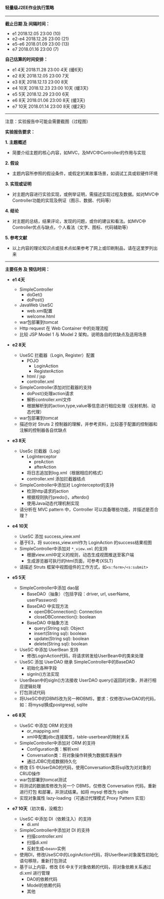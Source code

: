 #### 轻量级J2EE作业执行策略

---

**截止日期 及 间隔时间：**

- e1    2018.12.05 23:00 (10)
- e2-e4 2018.12.26 23:00 (21)
- e5-e6 2018.01.09 23:00 (13)
- e7    2018.01.16 23:00 (7)

**自己估算的时间安排：**
- e1 4天  2018.11.28 23:00 4天  (缓6天)
- e2 8天  2018.12.05 23:00 7天
- e3 8天  2018.12.13 23:00 8天
- e4 10天 2018.12.23 23:00 10天 (缓3天)
- e5 5天  2018.12.29 23:00 6天
- e6 8天  2018.01.06 23:00 8天  (缓3天)
- e7 10天 2018.01.14 23:00 8天  (缓2天)

---

注意：实验报告中可能会需要截图（过程图）

**实验报告要求：**

**1. 主题概述**
- 简要介绍主题的核心内容，如MVC，及MVC中Controller的作用与实现

**2. 假设**
- 主题内容所参照的假设条件，或假定的某故事场景，如调试工具或软硬件环境

**3. 实现或证明**
- 对主题内容进行实验实现，或例举证明，需描述实现过程及数据。如对MVC中Controller功能的实现及例证（图示、数据、代码等）

**4. 结论**
- 对主题的总结，结果评论，发现的问题，或你的建议和看法。如MVC中Controller优点与缺点，个人看法（文字、图标、代码辅助等）

**5. 参考文献**
- 以上内容的理论知识点或技术点如果参考了网上或印刷制品，请在这里罗列出来

---

**主要任务 及 预估时间：**

- **e1 4天**
    + SimpleController
        * doGet()
        * doPost()
    + JavaWeb UseSC
        * web.xml配置
        * welcome.html
    + war包部署到tomcat
    + Http request 在 Web Container 中的处理流程
    + 比较 JSP Model 1 与 Model 2 架构，说明各自的优缺点及适用场景 

- **e2 8天**
    + UseSC 拦截器（Login, Register）配置
        * POJO
            - LoginAction
            - RegisterAction
        * html / jsp
        * controller.xml
    + SimpleController添加对拦截器的支持
        * doPost()处理action请求
        * 解析controller.xml文件
        * 根据解析到的action,type,value等信息进行相应处理（反射机制、动态代理）
    + war包部署到tomcat
    + 描述你对 Struts 2 控制器的理解，并参考资料，比较基于配置的控制器和注解的控制器各自优缺点

- **e3 8天**
    + UseSc 拦截器（Log）
        * LogInterceptor
            - preAction
            - afterAction
        * 将日志追加到log.xml（根据相应的格式）
        * controller.xml 添加拦截器结点
    + SimpleController中添加对 LogInterceptor的支持
        * 检测http请求的action
        * 根据规则执行predo()，afterdo()
        * 使用Java动态代理机制实现
    + 请分析在 MVC pattern 中，Controller 可以具备哪些功能，并描述是否合理？ 

- **e4 10天**
    + UseSC 添加 success_view.xml
    + 基于E3，将 success_view.xml作为 LoginAction 的success结果视图
    + SimpleController中添加对 `*_view.xml` 的支持
        * 根据view.xml中定义的规则，动态生成视图推送至客户端
        * 生成游览器可执行的html页面，可参考(XSLT)
    + 请描述 Struts 框架中视图组件的工作方式，如`<s:form>/<s:submit>`

- **e5 5天**
    + SimpleController中添加 dao层
        * BaseDAO（抽象）（包括字段：driver, url, userName, userPassword）
        * BaseDAO 中实现方法
            - openDBConnection(): Connection
            - closeDBConnection(): boolean
        * BaseDAO 中抽象方法
            - query(String sql): Object
            - insert(String sql): boolean
            - update(String sql): boolean
            - delete(String sql): boolean
    + UseSC 中添加 UserBean 支持
        * 修改LoginAction代码，将请求转发给UserBean中的类来处理
    + UseSC 添加 UserDAO 继承 SimpleController中的BaseDAO
        * 初始化各种字段
        * signIn()方法实现
    + UserBean中的sigIn()方法接收 UserDAO query()返回的对象，并进行相应逻辑处理
    + 打包测试代码
    + 将UseSC中的DBMS改为另一种DBMS，要求：仅修改UserDAO的代码，如：将mysql换成postgresql, sqlite

- **e6 8天**
    + UseSC 中添加 ORM 的支持
        * or_mapping.xml
        * xml中配置jdbc连接属性，table-userbean的映射关系
    + SimpleController中添加对 ORM 的支持
        * Configuration类：解析xml
        * Conversation类：将对象操作转换为数据库表操作
        * 通过JDBC完成数据持久化
    + 修改 E5 中UserDAO的代码，使用Conversation类将sql改为对对象的CRUD操作
    + war包部署到tomcat测试
    + 将测试的数据库修改为另一个 DBMS，仅修改 Conversation 代码，重新进行打包 和部署，并测试结果。如将 mysql 修改为 sqlite
    + 实现对象属性 lazy-loading（可通过代理模式 Proxy Pattern 实现）

- **e7 10天**（初次看，没概念）
    + UseSC 中添加 DI（依赖注入）的支持
        * di.xml
    + SimpleController中添加对 DI 的支持
        * 扫描controller.xml
        * 扫描di.xml
        * 反射生成`<bean>`实例
    + 使用DI，修改UseSC中的LoginAction代码，将UserBean对象属性初始化语句移除，重新打包测试
    + 基于以上内容，修改 E6 中关于对象依赖的代码，将对象依赖关系通过 di.xml 进行管理
        * DAO的依赖代码
        * Model的依赖代码
        * 其他

